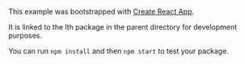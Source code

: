 This example was bootstrapped with [Create React App](https://github.com/facebook/create-react-app).

It is linked to the lth package in the parent directory for development purposes.

You can run `npm install` and then `npm start` to test your package.
